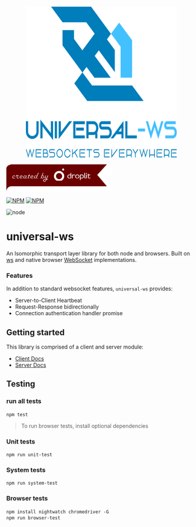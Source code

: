 <p align="center">
  <a href="https://github.com/droplit/universal-ws">
    <img height="400" width="400" src="https://raw.githubusercontent.com/droplit/universal-ws/master/UniversalWSLogo.svg?sanitize=true">
  </a>
</p>

<a href="https://droplit.io">
    <img height="70" width="280" src="https://raw.githubusercontent.com/droplit/content/master/createdByDroplitBanner-worqr100x400.png" target="_blank">
</a>

[![NPM](https://nodei.co/npm/universal-ws.png)](https://www.npmjs.com/package/universal-ws)
 [![NPM](https://nodei.co/npm/universal-ws-server.png)](https://www.npmjs.com/package/universal-ws-server)

![node](https://img.shields.io/github/license/droplit/universal-ws.svg?style=flat-square)

# universal-ws

An Isomorphic transport layer library for both node and browsers. Built on [ws](https://github.com/websockets/ws) and native browser [WebSocket](https://developer.mozilla.org/en-US/docs/Web/API/WebSockets_API) implementations. 

### Features

In addition to standard websocket features, `universal-ws` provides:

* Server-to-Client Heartbeat
* Request-Response bidirectionally
* Connection authentication handler promise 

## Getting started

This library is comprised of a client and server module:

* [Client Docs](./client/)
* [Server Docs](./server/) 

## Testing

### run all tests
```
npm test
```
> To run browser tests, install optional dependencies

### Unit tests
```
npm run unit-test
```

### System tests
```
npm run system-test
```

### Browser tests
```
npm install nightwatch chromedriver -G
npm run browser-test
```
